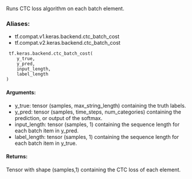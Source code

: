 Runs CTC loss algorithm on each batch element.
### Aliases:
- tf.compat.v1.keras.backend.ctc_batch_cost
- tf.compat.v2.keras.backend.ctc_batch_cost

```
 tf.keras.backend.ctc_batch_cost(
    y_true,
    y_pred,
    input_length,
    label_length
)
```
#### Arguments:
- y_true: tensor (samples, max_string_length) containing the truth labels.
- y_pred: tensor (samples, time_steps, num_categories) containing the prediction, or output of the softmax.
- input_length: tensor (samples, 1) containing the sequence length for each batch item in y_pred.
- label_length: tensor (samples, 1) containing the sequence length for each batch item in y_true.
#### Returns:
Tensor with shape (samples,1) containing the CTC loss of each element.
